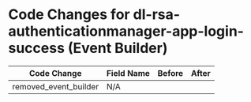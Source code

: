 # Code Changes for dl-rsa-authenticationmanager-app-login-success (Event Builder)

| Code Change | Field Name | Before | After |
|-------------|------------|--------|-------|
| removed_event_builder | N/A |  |  |
